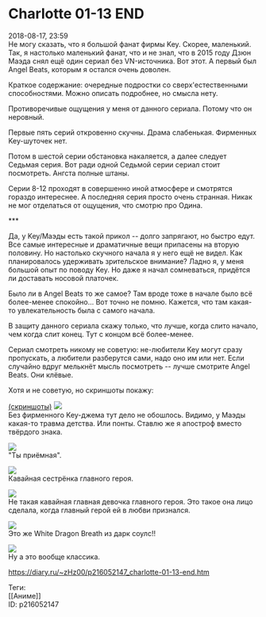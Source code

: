 Charlotte 01-13 END
====================

   
 2018-08-17, 23:59   
  Не могу сказать, что я большой фанат фирмы Key. Скорее, маленький. Так, я настолько маленький фанат, что и не знал, что в 2015 году Дзюн Маэда снял ещё один сериал без VN-источника. Вот этот. А первый был Angel Beats, которым я остался очень доволен.   
   
 Краткое содержание: очередные подростки со сверх'естественными способностями. Можно описать подробнее, но смысла нету.   
   
 Противоречивые ощущения у меня от данного сериала. Потому что он неровный.   
   
 Первые пять серий откровенно скучны. Драма слабенькая. Фирменных Key-шуточек нет.   
   
 Потом в шестой серии обстановка накаляется, а далее следует Седьмая серия. Вот ради одной Седьмой серии сериал стоит посмотреть. Ангста полные штаны.   
   
 Серии 8-12 проходят в совершенно иной атмосфере и смотрятся гораздо интереснее. А последняя серия просто очень странная. Никак не мог отделаться от ощущения, что смотрю про Одина.   
   
 \*\*\*   
   
 Да, у Key/Маэды есть такой прикол -- долго запрягают, но быстро едут. Все самые интересные и драматичные вещи припасены на вторую половину. Но настолько скучного начала я у него ещё не видел. Как планировалось удерживать зрительское внимание? Ладно я, у меня большой опыт по поводу Key. Но даже я начал сомневаться, придётся ли доставать носовой платочек.   
   
 Было ли в Angel Beats то же самое? Там вроде тоже в начале было всё более-менее спокойно... Вот точно не помню. Кажется, что там какая-то увлекательность была с самого начала.   
   
 В защиту данного сериала скажу только, что лучше, когда слито начало, чем когда слит конец. Тут с концом всё более-менее.   
   
 Сериал смотреть никому не советую: не-любители Key могут сразу пропускать, а любители разберутся сами, надо оно им или нет. Если случайно вдруг мелькнёт мысль посмотреть -- лучше смотрите Angel Beats. Они клёвые.   
   
 Хотя и не советую, но скриншоты покажу:   
   
  [(скриншоты)](https://zHz00.diary.ru/p216052147.htm?index=1#linkmore216052147m1)      [![](https://i.imgur.com/q4BCmUOl.jpg)](https://i.imgur.com/q4BCmUO.jpg)    
 Без фирменного Key-джема тут дело не обошлось. Видимо, у Маэды какая-то травма детства. Или понты. Ставлю же я апостроф вместо твёрдого знака.   
   
  [![](https://i.imgur.com/qAkNGlOl.jpg)](https://i.imgur.com/qAkNGlO.jpg)    
 "Ты приёмная".   
   
  [![](https://i.imgur.com/beopUYjl.jpg)](https://i.imgur.com/beopUYj.jpg)    
 Кавайная сестрёнка главного героя.   
   
  [![](https://i.imgur.com/ANbby7Cl.jpg)](https://i.imgur.com/ANbby7C.jpg)    
 Не такая кавайная главная девочка главного героя. Это такое она лицо сделала, когда главный герой ей в любви признался.   
   
  [![](https://i.imgur.com/aPWupYyl.jpg)](https://i.imgur.com/aPWupYy.jpg)    
 Это же White Dragon Breath из дарк соулс!!   
   
  [![](https://i.imgur.com/3py6LhUl.jpg)](https://i.imgur.com/3py6LhU.jpg)    
 Ну а это вообще классика.   
      
    
 <https://diary.ru/~zHz00/p216052147_charlotte-01-13-end.htm>   
   
 Теги:   
 [[Аниме]]   
 ID: p216052147